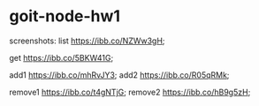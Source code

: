 # goit-node-hw1

screenshots:
list https://ibb.co/NZWw3gH;

get https://ibb.co/5BKW41G;

add1 https://ibb.co/mhRvJY3;
add2 https://ibb.co/R05qRMk;

remove1 https://ibb.co/t4gNTjG;
remove2 https://ibb.co/hB9g5zH;

